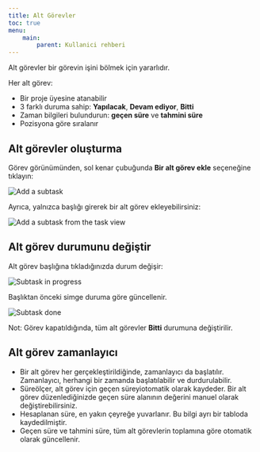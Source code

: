 ```yaml
---
title: Alt Görevler
toc: true
menu:
    main:
        parent: Kullanici rehberi
---
```


Alt görevler bir görevin işini bölmek için yararlıdır.

Her alt görev:

- Bir proje üyesine atanabilir
- 3 farklı duruma sahip: **Yapılacak**, **Devam ediyor**, **Bitti**
- Zaman bilgileri bulundurun: **geçen süre** ve **tahmini süre**
- Pozisyona göre sıralanır

Alt görevler oluşturma
----------------------

Görev görünümünden, sol kenar çubuğunda **Bir alt görev ekle** seçeneğine tıklayın:

![Add a subtask](/images/v1/add-subtask.png)

Ayrıca, yalnızca başlığı girerek bir alt görev ekleyebilirsiniz:

![Add a subtask from the task view](/images/v1/add-subtask-shortcut.png)

Alt görev durumunu değiştir
---------------------------

Alt görev başlığına tıkladığınızda durum değişir:

![Subtask in progress](/images/v1/subtask-status-inprogress.png)

Başlıktan önceki simge duruma göre güncellenir.

![Subtask done](/images/v1/subtask-status-done.png)

Not: Görev kapatıldığında, tüm alt görevler **Bitti** durumuna değiştirilir.

Alt görev zamanlayıcı
---------------------

- Bir alt görev her gerçekleştirildiğinde, zamanlayıcı da başlatılır. Zamanlayıcı, herhangi bir zamanda başlatılabilir ve durdurulabilir.
- Süreölçer, alt görev için geçen süreyiotomatik olarak kaydeder. Bir alt görev düzenlediğinizde geçen süre alanının değerini manuel olarak değiştirebilirsiniz.
- Hesaplanan süre, en yakın çeyreğe yuvarlanır. Bu bilgi ayrı bir tabloda kaydedilmiştir.
- Geçen süre ve tahmini süre, tüm alt görevlerin toplamına göre otomatik olarak güncellenir.

